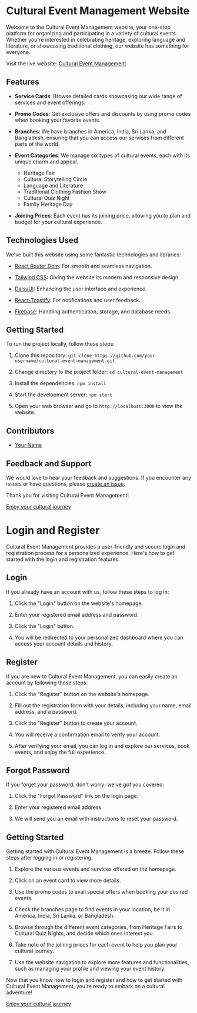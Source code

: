 # Cultural Event Management Website

Welcome to the Cultural Event Management website, your one-stop platform for organizing and participating in a variety of cultural events. Whether you're interested in celebrating heritage, exploring language and literature, or showcasing traditional clothing, our website has something for everyone. 

Visit the live website: [Cultural Event Management](https://culteral-event-assignment.web.app/)

## Features

- **Service Cards**: Browse detailed cards showcasing our wide range of services and event offerings.

- **Promo Codes**: Get exclusive offers and discounts by using promo codes when booking your favorite events.

- **Branches**: We have branches in America, India, Sri Lanka, and Bangladesh, ensuring that you can access our services from different parts of the world.

- **Event Categories**: We manage six types of cultural events, each with its unique charm and appeal.
  
  - Heritage Fair
  - Cultural Storytelling Circle
  - Language and Literature
  - Traditional Clothing Fashion Show
  - Cultural Quiz Night
  - Family Heritage Day

- **Joining Prices**: Each event has its joining price, allowing you to plan and budget for your cultural experience.

## Technologies Used

We've built this website using some fantastic technologies and libraries:

- [React Router Dom](https://reactrouter.com/): For smooth and seamless navigation.

- [Tailwind CSS](https://tailwindcss.com/): Giving the website its modern and responsive design.

- [DaisyUI](https://daisyui.com/): Enhancing the user interface and experience.

- [React-Toastify](https://fkhadra.github.io/react-toastify/): For notifications and user feedback.

- [Firebase](https://firebase.google.com/): Handling authentication, storage, and database needs.

## Getting Started

To run the project locally, follow these steps:

1. Clone this repository: `git clone https://github.com/your-username/cultural-event-management.git`

2. Change directory to the project folder: `cd cultural-event-management`

3. Install the dependencies: `npm install`

4. Start the development server: `npm start`

5. Open your web browser and go to `http://localhost:3000` to view the website.

## Contributors

- [Your Name](https://github.com/your-username)

## Feedback and Support

We would love to hear your feedback and suggestions. If you encounter any issues or have questions, please [create an issue](https://github.com/your-username/cultural-event-management/issues).

Thank you for visiting Cultural Event Management!

[Enjoy your cultural journey](https://your-image-link-here.com)

# Login and Register

Cultural Event Management provides a user-friendly and secure login and registration process for a personalized experience. Here's how to get started with the login and registration features.

## Login

If you already have an account with us, follow these steps to log in:

1. Click the "Login" button on the website's homepage.

2. Enter your registered email address and password.

3. Click the "Login" button.

4. You will be redirected to your personalized dashboard where you can access your account details and history.

## Register

If you are new to Cultural Event Management, you can easily create an account by following these steps:

1. Click the "Register" button on the website's homepage.

2. Fill out the registration form with your details, including your name, email address, and a password.

3. Click the "Register" button to create your account.

4. You will receive a confirmation email to verify your account.

5. After verifying your email, you can log in and explore our services, book events, and enjoy the full experience.

## Forgot Password

If you forget your password, don't worry; we've got you covered:

1. Click the "Forgot Password" link on the login page.

2. Enter your registered email address.

3. We will send you an email with instructions to reset your password.

## Getting Started

Getting started with Cultural Event Management is a breeze. Follow these steps after logging in or registering:

1. Explore the various events and services offered on the homepage.

2. Click on an event card to view more details.

3. Use the promo codes to avail special offers when booking your desired events.

4. Check the branches page to find events in your location, be it in America, India, Sri Lanka, or Bangladesh.

5. Browse through the different event categories, from Heritage Fairs to Cultural Quiz Nights, and decide which ones interest you.

6. Take note of the joining prices for each event to help you plan your cultural journey.

7. Use the website navigation to explore more features and functionalities, such as managing your profile and viewing your event history.

Now that you know how to login and register and how to get started with Cultural Event Management, you're ready to embark on a cultural adventure!

[Enjoy your cultural journey](https://your-image-link-here.com)

